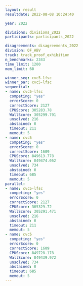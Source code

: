 ```yaml
---
layout: result
resultdate: 2022-08-08 10:24:40

year: 2022

divisions: divisions_2022
participants: participants_2022

disagreements: disagreements_2022
division: QF_ABV
track: track_proof_exhibition
n_benchmarks: 2343
time_limit: 1200
mem_limit: 60

winner_seq: cvc5-lfsc
winner_par: cvc5-lfsc
sequential:
- name: cvc5-lfsc
  competing: "yes"
  errorScore: 0
  correctScore: 2127
  CPUScore: 305283.78
  WallScore: 305299.701
  unsolved: 216
  abstained: 0
  timeout: 211
  memout: 5
- name: cvc5
  competing: "yes"
  errorScore: 0
  correctScore: 1609
  CPUScore: 849613.778
  WallScore: 849474.062
  unsolved: 734
  abstained: 0
  timeout: 685
  memout: 5
parallel:
- name: cvc5-lfsc
  competing: "yes"
  errorScore: 0
  correctScore: 2127
  CPUScore: 305329.72
  WallScore: 305291.471
  unsolved: 216
  abstained: 0
  timeout: 211
  memout: 5
- name: cvc5
  competing: "yes"
  errorScore: 0
  correctScore: 1609
  CPUScore: 849728.178
  WallScore: 849439.972
  unsolved: 734
  abstained: 0
  timeout: 685
  memout: 5
---
```

